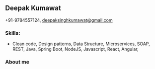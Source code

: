 ## Deepak Kumawat
+91-9784557124, deepaksinghkumawat@gmail.com

### Skills:
- Clean code, Design patterns, Data Structure, Microservices, SOAP, REST, Java, Spring Boot, NodeJS, Javascript, React, Angular, 

### About me

